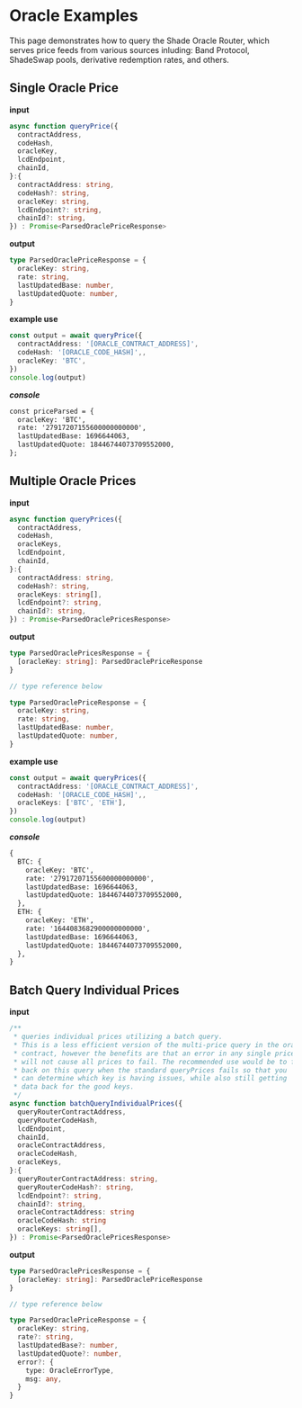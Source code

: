 # Oracle Examples

This page demonstrates how to query the Shade Oracle Router, which serves price feeds from various sources inluding: Band Protocol, ShadeSwap pools, derivative redemption rates, and others.
## Single Oracle Price

**input**

```ts
async function queryPrice({
  contractAddress,
  codeHash,
  oracleKey,
  lcdEndpoint,
  chainId,
}:{
  contractAddress: string,
  codeHash?: string,
  oracleKey: string,
  lcdEndpoint?: string,
  chainId?: string,
}) : Promise<ParsedOraclePriceResponse> 
```

**output**

```ts
type ParsedOraclePriceResponse = {
  oracleKey: string,
  rate: string,
  lastUpdatedBase: number,
  lastUpdatedQuote: number,
}


```

**example use**

```ts
const output = await queryPrice({
  contractAddress: '[ORACLE_CONTRACT_ADDRESS]',
  codeHash: '[ORACLE_CODE_HASH]',,
  oracleKey: 'BTC',
})
console.log(output) 
```
***console***
```md
const priceParsed = {
  oracleKey: 'BTC',
  rate: '27917207155600000000000',
  lastUpdatedBase: 1696644063,
  lastUpdatedQuote: 18446744073709552000,
};
```

## Multiple Oracle Prices

**input**

```ts
async function queryPrices({
  contractAddress,
  codeHash,
  oracleKeys,
  lcdEndpoint,
  chainId,
}:{
  contractAddress: string,
  codeHash?: string,
  oracleKeys: string[],
  lcdEndpoint?: string,
  chainId?: string,
}) : Promise<ParsedOraclePricesResponse> 
```

**output**

```ts
type ParsedOraclePricesResponse = {
  [oracleKey: string]: ParsedOraclePriceResponse
}

// type reference below

type ParsedOraclePriceResponse = {
  oracleKey: string,
  rate: string,
  lastUpdatedBase: number,
  lastUpdatedQuote: number,
}


```

**example use**

```ts
const output = await queryPrices({
  contractAddress: '[ORACLE_CONTRACT_ADDRESS]',
  codeHash: '[ORACLE_CODE_HASH]',,
  oracleKeys: ['BTC', 'ETH'],
})
console.log(output) 
```
***console***
```md
{
  BTC: {
    oracleKey: 'BTC',
    rate: '27917207155600000000000',
    lastUpdatedBase: 1696644063,
    lastUpdatedQuote: 18446744073709552000,
  },
  ETH: {
    oracleKey: 'ETH',
    rate: '1644083682900000000000',
    lastUpdatedBase: 1696644063,
    lastUpdatedQuote: 18446744073709552000,
  },
}
```

## Batch Query Individual Prices

**input**

```ts
/**
 * queries individual prices utilizing a batch query.
 * This is a less efficient version of the multi-price query in the oracle
 * contract, however the benefits are that an error in any single price
 * will not cause all prices to fail. The recommended use would be to fall
 * back on this query when the standard queryPrices fails so that you
 * can determine which key is having issues, while also still getting
 * data back for the good keys.
 */
async function batchQueryIndividualPrices({
  queryRouterContractAddress,
  queryRouterCodeHash,
  lcdEndpoint,
  chainId,
  oracleContractAddress,
  oracleCodeHash,
  oracleKeys,
}:{
  queryRouterContractAddress: string,
  queryRouterCodeHash?: string,
  lcdEndpoint?: string,
  chainId?: string,
  oracleContractAddress: string
  oracleCodeHash: string
  oracleKeys: string[],
}) : Promise<ParsedOraclePricesResponse> 
```

**output**

```ts
type ParsedOraclePricesResponse = {
  [oracleKey: string]: ParsedOraclePriceResponse
}

// type reference below

type ParsedOraclePriceResponse = {
  oracleKey: string,
  rate?: string,
  lastUpdatedBase?: number,
  lastUpdatedQuote?: number,
  error?: {
    type: OracleErrorType,
    msg: any,
  }
}
